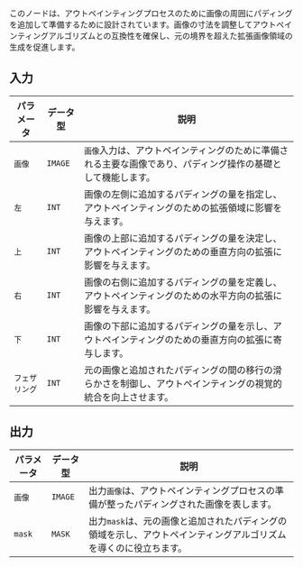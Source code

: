 このノードは、アウトペインティングプロセスのために画像の周囲にパディングを追加して準備するために設計されています。画像の寸法を調整してアウトペインティングアルゴリズムとの互換性を確保し、元の境界を超えた拡張画像領域の生成を促進します。

## 入力

| パラメータ | データ型 | 説明 |
|-----------|-------------|-------------|
| `画像`   | `IMAGE`     | `画像`入力は、アウトペインティングのために準備される主要な画像であり、パディング操作の基礎として機能します。 |
| `左`    | `INT`       | 画像の左側に追加するパディングの量を指定し、アウトペインティングのための拡張領域に影響を与えます。 |
| `上`     | `INT`       | 画像の上部に追加するパディングの量を決定し、アウトペインティングのための垂直方向の拡張に影響を与えます。 |
| `右`   | `INT`       | 画像の右側に追加するパディングの量を定義し、アウトペインティングのための水平方向の拡張に影響を与えます。 |
| `下`  | `INT`       | 画像の下部に追加するパディングの量を示し、アウトペインティングのための垂直方向の拡張に寄与します。 |
| `フェザリング` | `INT` | 元の画像と追加されたパディングの間の移行の滑らかさを制御し、アウトペインティングの視覚的統合を向上させます。 |

## 出力

| パラメータ | データ型 | 説明 |
|-----------|-------------|-------------|
| `画像`   | `IMAGE`     | 出力`画像`は、アウトペインティングプロセスの準備が整ったパディングされた画像を表します。 |
| `mask`    | `MASK`      | 出力`mask`は、元の画像と追加されたパディングの領域を示し、アウトペインティングアルゴリズムを導くのに役立ちます。 |
